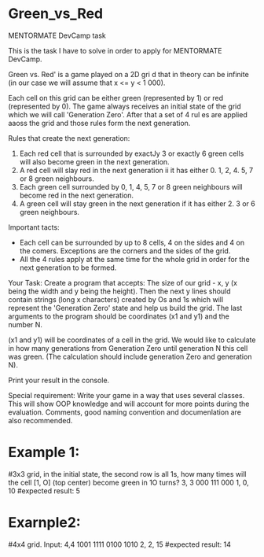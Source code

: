 # Green_vs_Red
MENTORMATE DevCamp task

This is the task I have to solve in order to apply for MENTORMATE DevCamp.


Green vs. Red' is a game played on a 2D gri d that in theory can be infinite (in our case we will assume that x <= y < 1 000).

Each cell on this grid can be either green (represented by 1) or red (represented by 0). The game always receives an initial state of the grid which we will call 'Generation Zero'. After that a set of 4 rul es are applied aaoss the grid and those rules form the next generation.

Rules that create the next generation: 
  1. Each red cell that is surrounded by exactJy 3 or exactly 6 green cells will also become green in the next generation.
  2. A red cell will slay red in the next generation ii it has either 0. 1, 2, 4. 5, 7 or 8 green neighbours.
  3. Each green cell surrounded by 0, 1, 4, 5, 7 or 8 green neighbours will become red in the next generation.
  4. A green cell will stay green in the next generation if it has either 2. 3 or 6 green neighbours.
  
 Important tacts:
  - Each cell can be surrounded by up to 8 cells, 4 on the sides and 4 on the comers. Exceptions are the corners and the sides of the grid.
  - All the 4 rules apply at the same time for the whole grid in order for the next generation to be formed.
  
 Your Task:
  Create a program that accepts: 
  The size of our grid - x, y (x being the width and y being the height).
  Then the next y lines should contain strings (long x characters) created by Os and 1s which will represent the 'Generation Zero' state and help us build the grid.
  The last arguments to the program should be coordinates (x1 and y1) and the number N.
  
(x1 and y1) will be coordinates of a cell in the grid. We would like to calculate in how many generations from Generation Zero until generation N this cell was green. (The calculation should include generation Zero and generation N).

Print your result in the console.

Special requirement: Write your game in a way that uses several classes. This will show OOP knowledge and will account for more points during the evaluation. Comments, good naming convention and documenlation are also recommended.

# Example 1:
#3x3 grid, in the initial state, the second row is all 1s, how many times will the cell [1, O] (top center) become green in 1O turns?
3, 3 
000 
111 
000 
1, 0, 10
#expected result: 5

# Exarnple2:
#4x4 grid. Input:
4,4 
1001 
1111 
0100 
1010 
2, 2, 15 
#expected result: 14 

